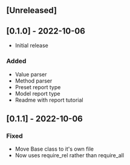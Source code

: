## [Unreleased]

## [0.1.0] - 2022-10-06
- Initial release

### Added
- Value parser
- Method parser
- Preset report type
- Model report type
- Readme with report tutorial

## [0.1.1] - 2022-10-06
### Fixed
- Move Base class to it's own file
- Now uses require_rel rather than require_all
